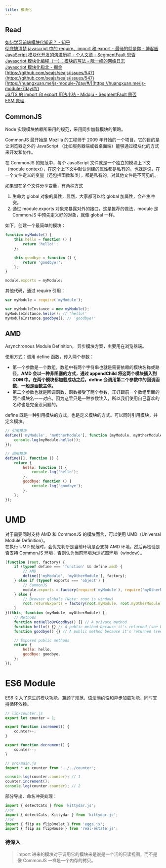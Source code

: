 ```yaml
---
title: 模块化
---
```


## Read

[如何学习前端模块化知识？ - 知乎](https://www.zhihu.com/question/37011441)  
[彻底搞清楚 javascript 中的 require、import 和 export - 最骚的就是你 - 博客园](https://www.cnblogs.com/libin-1/p/7127481.html)  
[JavaScript 模块化开发的演进历程 - 个人文章 - SegmentFault 思否](https://segmentfault.com/a/1190000011081338)  
[Javascript 模块化编程（一）：模块的写法 - 阮一峰的网络日志](http://www.ruanyifeng.com/blog/2012/10/javascript_module.html)  
[Javascript 模块化指北 - 掘金](https://juejin.im/post/5b6c222a6fb9a04fde5af4ee)  
[https://github.com/seajs/seajs/issues/547](https://github.com/seajs/seajs/issues/547)  
[https://huangxuan.me/js-module-7day/#/](https://huangxuan.me/js-module-7day/#/)  
[JS/TS 的 import 和 export 用法小结 - Midqiu - SegmentFault 思否](https://segmentfault.com/a/1190000017419857)  
[ESM 原理](https://segmentfault.com/a/1190000014318751#articleHeader2)

## CommonJS

Node 实现模块依赖所采用的规范，采用同步加载模块的策略。

CommonJS 最开始是 Mozilla 的工程师于 2009 年开始的一个项目，它的目的是让浏览器之外的 JavaScript （比如服务器端或者桌面端）能够通过模块化的方式来开发和协作。

在 CommonJS 的规范中，每个 JavaScript 文件就是一个独立的模块上下文（module context），在这个上下文中默认创建的属性都是私有的。也就是说，在一个文件定义的变量（还包括函数和类），都是私有的，对其他文件是不可见的。

如果想在多个文件分享变量，有两种方式

1. 生命为 global 对象的属性，显然，大家都可以给 global 加属性，会产生冲突。
1. 通过 module.exports 对象来暴露对外的接口，这是推荐的做法，module 是 CommonJS 中预先定义好的对象，就像 global 一样。

如下，创建一个最简单的模块：

```javascript
function myModule() {
    this.hello = function () {
        return 'hello!';
    };

    this.goodbye = function () {
        return 'goodbye!';
    };
}

module.exports = myModule;
```

其他代码，通过 require 引用：

```javascript
var myModule = require('myModule');

var myModuleInstance = new myModule();
myModuleInstance.hello(); // 'hello!'
myModuleInstance.goodbye(); // 'goodbye!'
```

## AMD

Asynchronous Module Definition， 异步模块方案，主要用在浏览器端。

使用方式：调用 define 函数，传入两个参数：

-   第一个参数是一个数组，数组中有两个字符串也就是需要依赖的模块名称或路径。**AMD 会以一种非阻塞的方式，通过 appendChild 将这两个模块插入到 DOM 中。在两个模块都加载成功之后，define 会调用第二个参数中的回调函数，一般是函数主体。**
-   第二个参数也就是回调函数，函数接受了两个参数，正好跟前一个数组里面的两个模块名一一对应。因为这里只是一种参数注入，所以我们使用自己喜欢的名称也是完全没问题的。

define 既是一种引用模块的方式，也是定义模块的方式。可以同时引用模块，并定义模块。

```javascript
// 引用模块
define(['myModule', 'myOtherModule'], function (myModule, myOtherModule) {
    console.log(myModule.hello());
});

// 调用模块
define([], function () {
    return {
        hello: function () {
            console.log('hello');
        },
        goodbye: function () {
            console.log('goodbye');
        },
    };
});
```

# UMD

对于需要同时支持 AMD 和 CommonJS 的模块而言，可以使用 UMD（Universal Module Definition）。<br />在执行 UMD 规范时，会优先判断是当前环境是否支持 AMD 环境，然后再检验是否支持 CommonJS 环境，否则认为当前环境为浏览器环境（window）。

```javascript
(function (root, factory) {
    if (typeof define === 'function' && define.amd) {
        // AMD
        define(['myModule', 'myOtherModule'], factory);
    } else if (typeof exports === 'object') {
        // CommonJS
        module.exports = factory(require('myModule'), require('myOtherModule'));
    } else {
        // Browser globals (Note: root is window)
        root.returnExports = factory(root.myModule, root.myOtherModule);
    }
})(this, function (myModule, myOtherModule) {
    // Methods
    function notHelloOrGoodbye() {} // A private method
    function hello() {} // A public method because it's returned (see below)
    function goodbye() {} // A public method because it's returned (see below)

    // Exposed public methods
    return {
        hello: hello,
        goodbye: goodbye,
    };
});
```

# ES6 Module

ES6 引入了原生的模块功能，兼顾了规范、语法简约性和异步加载功能，同时支持循环依赖。

```javascript
// lib/counter.js
export let counter = 1;

export function increment() {
    counter++;
}

export function decrement() {
    counter--;
}

// src/main.js
import * as counter from '../../counter';

console.log(counter.counter); // 1
counter.increment();
console.log(counter.counter); // 2
```

部分导出、命名冲突处理：

```javascript
import { detectCats } from 'kittydar.js';
//or
import { detectCats, Kittydar } from 'kittydar.js';
//or
import { flip as flipOmelet } from 'eggs.js';
import { flip as flipHouse } from 'real-estate.js';
```


### 待深入

> import 进来的模块对于调用它的模块来是说是一个活的只读视图，而不是像 CommonJS 一样是一个内存的拷贝。
